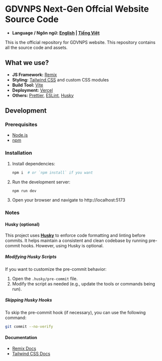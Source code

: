 # GDVNPS Next-Gen Offcial Website Source Code

- **Language / Ngôn ngữ: [English](README.md) | [Tiếng Việt](README_vi.md)**

This is the official repository for GDVNPS website. This repository contains all the source code and assets.

## What we use?

- **JS Framework:** [Remix](https://remix.run/)
- **Styling:** [Tailwind CSS](https://tailwindcss.com/) and custom CSS modules
- **Build Tool:** [Vite](https://vite.dev/)
- **Deployment:** [Vercel](https://vercel.com/)
- **Others:** [Prettier](https://prettier.io/), [ESLint](https://eslint.org/), [Husky](https://typicode.github.io/husky/)

## Development

### Prerequisites

- [Node.js](https://nodejs.org/)
- [npm](https://www.npmjs.com/)

### Installation

1. Install dependencies:

   ```bash
   npm i  # or `npm install` if you want
   ```

2. Run the development server:

   ```bash
   npm run dev
   ```

3. Open your browser and navigate to http://localhost:5173

### Notes

#### Husky (optional)

This project uses **[Husky](https://typicode.github.io/husky/)** to enforce code formatting and linting before commits. It helps maintain a consistent and clean codebase by running pre-commit hooks. However, using Husky is optional.

##### Modifying Husky Scripts

If you want to customize the pre-commit behavior:

1. Open the `.husky/pre-commit` file.
2. Modify the script as needed (e.g., update the tools or commands being run).

##### Skipping Husky Hooks

To skip the pre-commit hook (if necessary), you can use the following command:

```bash
git commit --no-verify
```

#### Documentation

- [Remix Docs](https://remix.run/docs/)
- [Tailwind CSS Docs](https://tailwindcss.com/docs/)
